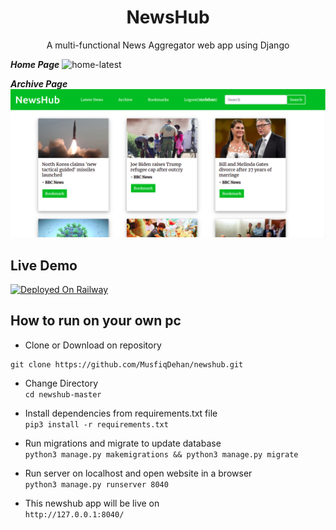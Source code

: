 <h1 align="center"> NewsHub</h1>
  <p align="center"> A multi-functional News Aggregator web app using Django</p>
  
***Home Page***
![home-latest](https://user-images.githubusercontent.com/47440165/120078143-d341cc00-c0cf-11eb-8af6-81507ac5d15c.png)

**_Archive Page_**
![archive](https://github.com/MusfiqDehan/newshub/blob/master/static/Screenshots/archive.png)

## Live Demo

[![Deployed On Railway](https://railway.app/button.svg)](https://newshub.up.railway.app)

## How to run on your own pc

-   Clone or Download on repository

```
git clone https://github.com/MusfiqDehan/newshub.git
```

-   Change Directory <br>
    `cd newshub-master`

-   Install dependencies from requirements.txt file <br>
    `pip3 install -r requirements.txt`

-   Run migrations and migrate to update database <br>
    `python3 manage.py makemigrations && python3 manage.py migrate`

-   Run server on localhost and open website in a browser <br>
    `python3 manage.py runserver 8040`

-   This newshub app will be live on <br>
    `http://127.0.0.1:8040/`

